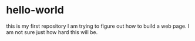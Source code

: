 # hello-world
this is my first repository
I am trying to figure out how to build a web page.
I am not sure just how hard this will be.
